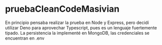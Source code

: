 # pruebaCleanCodeMasivian
En principio pensaba realizar la prueba en Node y Express, pero decidí utilizar Deno para aprovechar Typescript, pues es un lenguaje fuertemente tipado. 
La persistencia la implementé en MongoDB, las credenciales se encuentran en .env
